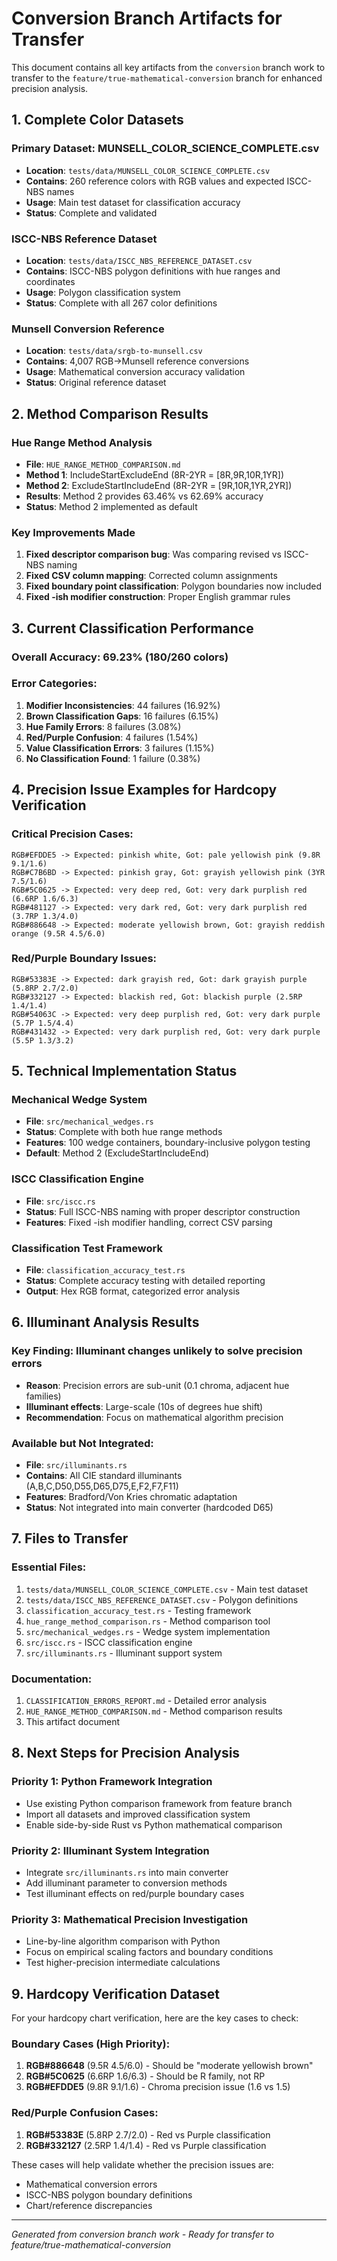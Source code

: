 # Conversion Branch Artifacts for Transfer

This document contains all key artifacts from the `conversion` branch work to transfer to the `feature/true-mathematical-conversion` branch for enhanced precision analysis.

## 1. Complete Color Datasets

### Primary Dataset: MUNSELL_COLOR_SCIENCE_COMPLETE.csv
- **Location**: `tests/data/MUNSELL_COLOR_SCIENCE_COMPLETE.csv`
- **Contains**: 260 reference colors with RGB values and expected ISCC-NBS names
- **Usage**: Main test dataset for classification accuracy
- **Status**: Complete and validated

### ISCC-NBS Reference Dataset
- **Location**: `tests/data/ISCC_NBS_REFERENCE_DATASET.csv` 
- **Contains**: ISCC-NBS polygon definitions with hue ranges and coordinates
- **Usage**: Polygon classification system
- **Status**: Complete with all 267 color definitions

### Munsell Conversion Reference
- **Location**: `tests/data/srgb-to-munsell.csv`
- **Contains**: 4,007 RGB→Munsell reference conversions
- **Usage**: Mathematical conversion accuracy validation
- **Status**: Original reference dataset

## 2. Method Comparison Results

### Hue Range Method Analysis
- **File**: `HUE_RANGE_METHOD_COMPARISON.md`
- **Method 1**: IncludeStartExcludeEnd (8R-2YR = [8R,9R,10R,1YR])
- **Method 2**: ExcludeStartIncludeEnd (8R-2YR = [9R,10R,1YR,2YR])
- **Results**: Method 2 provides 63.46% vs 62.69% accuracy
- **Status**: Method 2 implemented as default

### Key Improvements Made
1. **Fixed descriptor comparison bug**: Was comparing revised vs ISCC-NBS naming
2. **Fixed CSV column mapping**: Corrected column assignments
3. **Fixed boundary point classification**: Polygon boundaries now included
4. **Fixed -ish modifier construction**: Proper English grammar rules

## 3. Current Classification Performance

### Overall Accuracy: 69.23% (180/260 colors)

### Error Categories:
1. **Modifier Inconsistencies**: 44 failures (16.92%)
2. **Brown Classification Gaps**: 16 failures (6.15%)
3. **Hue Family Errors**: 8 failures (3.08%)
4. **Red/Purple Confusion**: 4 failures (1.54%)
5. **Value Classification Errors**: 3 failures (1.15%)
6. **No Classification Found**: 1 failure (0.38%)

## 4. Precision Issue Examples for Hardcopy Verification

### Critical Precision Cases:
```
RGB#EFDDE5 -> Expected: pinkish white, Got: pale yellowish pink (9.8R 9.1/1.6)
RGB#C7B6BD -> Expected: pinkish gray, Got: grayish yellowish pink (3YR 7.5/1.6) 
RGB#5C0625 -> Expected: very deep red, Got: very dark purplish red (6.6RP 1.6/6.3)
RGB#481127 -> Expected: very dark red, Got: very dark purplish red (3.7RP 1.3/4.0)
RGB#886648 -> Expected: moderate yellowish brown, Got: grayish reddish orange (9.5R 4.5/6.0)
```

### Red/Purple Boundary Issues:
```
RGB#53383E -> Expected: dark grayish red, Got: dark grayish purple (5.8RP 2.7/2.0)
RGB#332127 -> Expected: blackish red, Got: blackish purple (2.5RP 1.4/1.4)
RGB#54063C -> Expected: very deep purplish red, Got: very dark purple (5.7P 1.5/4.4)
RGB#431432 -> Expected: very dark purplish red, Got: very dark purple (5.5P 1.3/3.2)
```

## 5. Technical Implementation Status

### Mechanical Wedge System
- **File**: `src/mechanical_wedges.rs` 
- **Status**: Complete with both hue range methods
- **Features**: 100 wedge containers, boundary-inclusive polygon testing
- **Default**: Method 2 (ExcludeStartIncludeEnd)

### ISCC Classification Engine  
- **File**: `src/iscc.rs`
- **Status**: Full ISCC-NBS naming with proper descriptor construction
- **Features**: Fixed -ish modifier handling, correct CSV parsing

### Classification Test Framework
- **File**: `classification_accuracy_test.rs`
- **Status**: Complete accuracy testing with detailed reporting
- **Output**: Hex RGB format, categorized error analysis

## 6. Illuminant Analysis Results

### Key Finding: Illuminant changes unlikely to solve precision errors
- **Reason**: Precision errors are sub-unit (0.1 chroma, adjacent hue families)
- **Illuminant effects**: Large-scale (10s of degrees hue shift)
- **Recommendation**: Focus on mathematical algorithm precision

### Available but Not Integrated:
- **File**: `src/illuminants.rs`
- **Contains**: All CIE standard illuminants (A,B,C,D50,D55,D65,D75,E,F2,F7,F11)
- **Features**: Bradford/Von Kries chromatic adaptation
- **Status**: Not integrated into main converter (hardcoded D65)

## 7. Files to Transfer

### Essential Files:
1. `tests/data/MUNSELL_COLOR_SCIENCE_COMPLETE.csv` - Main test dataset
2. `tests/data/ISCC_NBS_REFERENCE_DATASET.csv` - Polygon definitions  
3. `classification_accuracy_test.rs` - Testing framework
4. `hue_range_method_comparison.rs` - Method comparison tool
5. `src/mechanical_wedges.rs` - Wedge system implementation
6. `src/iscc.rs` - ISCC classification engine
7. `src/illuminants.rs` - Illuminant support system

### Documentation:
1. `CLASSIFICATION_ERRORS_REPORT.md` - Detailed error analysis
2. `HUE_RANGE_METHOD_COMPARISON.md` - Method comparison results
3. This artifact document

## 8. Next Steps for Precision Analysis

### Priority 1: Python Framework Integration
- Use existing Python comparison framework from feature branch
- Import all datasets and improved classification system
- Enable side-by-side Rust vs Python mathematical comparison

### Priority 2: Illuminant System Integration
- Integrate `src/illuminants.rs` into main converter
- Add illuminant parameter to conversion methods
- Test illuminant effects on red/purple boundary cases

### Priority 3: Mathematical Precision Investigation  
- Line-by-line algorithm comparison with Python
- Focus on empirical scaling factors and boundary conditions
- Test higher-precision intermediate calculations

## 9. Hardcopy Verification Dataset

For your hardcopy chart verification, here are the key cases to check:

### Boundary Cases (High Priority):
1. **RGB#886648** (9.5R 4.5/6.0) - Should be "moderate yellowish brown"
2. **RGB#5C0625** (6.6RP 1.6/6.3) - Should be R family, not RP
3. **RGB#EFDDE5** (9.8R 9.1/1.6) - Chroma precision issue (1.6 vs 1.5)

### Red/Purple Confusion Cases:
1. **RGB#53383E** (5.8RP 2.7/2.0) - Red vs Purple classification
2. **RGB#332127** (2.5RP 1.4/1.4) - Red vs Purple classification

These cases will help validate whether the precision issues are:
- Mathematical conversion errors
- ISCC-NBS polygon boundary definitions  
- Chart/reference discrepancies

---
*Generated from conversion branch work - Ready for transfer to feature/true-mathematical-conversion*